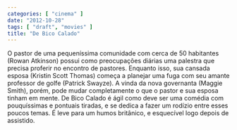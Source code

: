 ```yaml
---
categories: [ "cinema" ]
date: "2012-10-28"
tags: [ "draft", "movies" ]
title: "De Bico Calado"
---
```

O pastor de uma pequeníssima comunidade com cerca de 50 habitantes
(Rowan Atkinson) possui como preocupações diárias uma palestra que
precisa proferir no encontro de pastores. Enquanto isso, sua cansada
esposa (Kristin Scott Thomas) começa a planejar uma fuga com seu amante
professor de golfe (Patrick Swayze). A vinda da nova governanta (Maggie
Smith), porém, pode mudar completamente o que o pastor e sua esposa
tinham em mente. De Bico Calado é ágil como deve ser uma comédia com
pouquíssimas e pontuais tiradas, e se dedica a fazer um rodízio entre
esses poucos temas. É leve para um humos britânico, e esquecível logo
depois de assistido.

